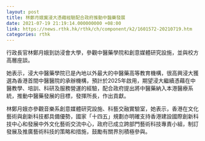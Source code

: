 ```yaml
---
layout: post
title: 林鄭月娥冀浸大憑藉經驗配合政府推動中醫藥發展
date: 2021-07-19 21:19:14.000000000 +08:00
link: https://news.rthk.hk/rthk/ch/component/k2/1601572-20210719.htm
categories: rthk
---
```


行政長官林鄭月娥到訪浸會大學，參觀中醫藥學院和創意媒體研究設施，並與校方高層座談。
 
她表示，浸大中醫藥學院已是內地以外最大的中醫藥高等教育機構，很高興浸大獲選為香港首間中醫醫院的承辦機構，預計於2025年啟用，期望浸大繼續憑藉在中醫教學、培訓、科研及服務營運的經驗，配合政府提出將中醫藥納入本港醫療系統，推動中醫藥發展的目標，發揮所長，作出貢獻。

林鄭月娥亦參觀音樂系創意媒體研究設施、科藝交融實驗室，她表示，香港在文化藝術與創新科技都具備優勢，國家「十四五」規劃亦明確支持香港建設國際創新科技中心和發展中外文化藝術交流中心，政府已成立跨部門藝術科技專責小組，制訂發展及推廣藝術科技的策略和措施，鼓勵有關界別積極參與。
